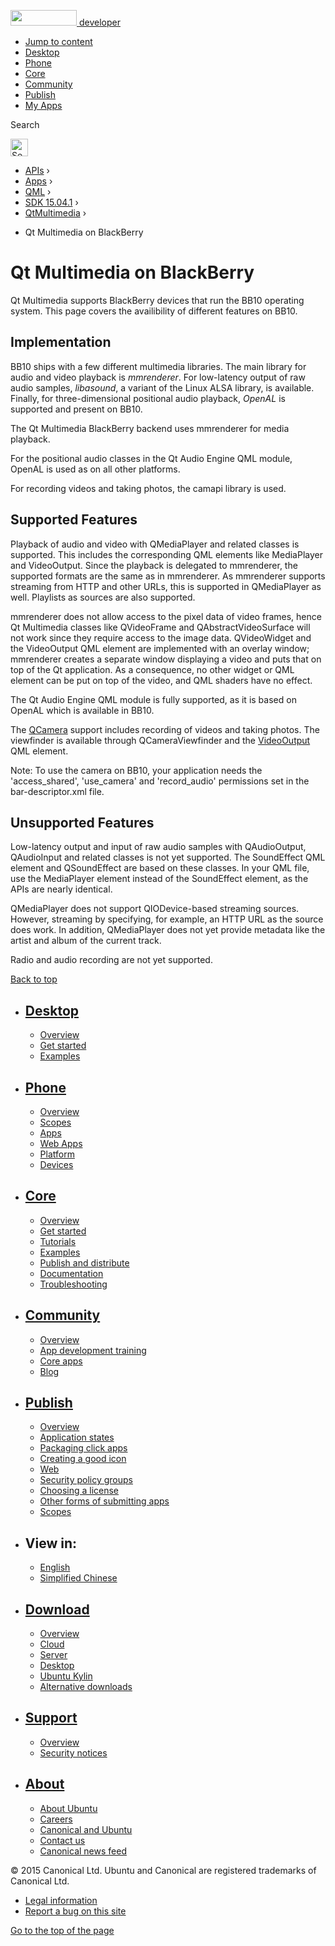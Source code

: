 <a href="https://developer.ubuntu.com/" class="logo-ubuntu"><img src="https://developer.ubuntu.com/assets/sites/ubuntu/latest/u/img/logos/logo-ubuntu-orange.svg" width="106" height="25" /> <span>developer</span></a>

-   [Jump to content](index.html#main-content)
-   [Desktop](https://developer.ubuntu.com/en/desktop/)
-   [Phone](https://developer.ubuntu.com/en/phone/)
-   [Core](https://developer.ubuntu.com/core)
-   [Community](https://developer.ubuntu.com/en/community/)
-   [Publish](https://developer.ubuntu.com/en/publish/)
-   [My Apps](https://myapps.developer.ubuntu.com/)

Search

<img src="https://developer.ubuntu.com/assets/sites/ubuntu/latest/u/img/search-white.svg" alt="Search" height="28" />

-   [APIs](../../../../index.html) ›
-   [Apps](../../../index.html) ›
-   [QML](../../index.html) ›
-   <a href="../index.html" class="sub-nav-item">SDK 15.04.1</a> ›
-   <a href="../QtMultimedia/index.html" class="sub-nav-item">QtMultimedia</a> ›

<!-- -->

-   Qt Multimedia on BlackBerry

Qt Multimedia on BlackBerry
===========================

<span class="subtitle"></span>
<span id="details"></span>
Qt Multimedia supports BlackBerry devices that run the BB10 operating system. This page covers the availibility of different features on BB10.

<span id="implementation"></span>
Implementation
--------------

BB10 ships with a few different multimedia libraries. The main library for audio and video playback is *mmrenderer*. For low-latency output of raw audio samples, *libasound*, a variant of the Linux ALSA library, is available. Finally, for three-dimensional positional audio playback, *OpenAL* is supported and present on BB10.

The Qt Multimedia BlackBerry backend uses mmrenderer for media playback.

For the positional audio classes in the Qt Audio Engine QML module, OpenAL is used as on all other platforms.

For recording videos and taking photos, the camapi library is used.

<span id="supported-features"></span>
Supported Features
------------------

Playback of audio and video with QMediaPlayer and related classes is supported. This includes the corresponding QML elements like MediaPlayer and VideoOutput. Since the playback is delegated to mmrenderer, the supported formats are the same as in mmrenderer. As mmrenderer supports streaming from HTTP and other URLs, this is supported in QMediaPlayer as well. Playlists as sources are also supported.

mmrenderer does not allow access to the pixel data of video frames, hence Qt Multimedia classes like QVideoFrame and QAbstractVideoSurface will not work since they require access to the image data. QVideoWidget and the VideoOutput QML element are implemented with an overlay window; mmrenderer creates a separate window displaying a video and puts that on top of the Qt application. As a consequence, no other widget or QML element can be put on top of the video, and QML shaders have no effect.

The Qt Audio Engine QML module is fully supported, as it is based on OpenAL which is available in BB10.

The [QCamera](../QtMultimedia.qml-multimedia/index.html#camera) support includes recording of videos and taking photos. The viewfinder is available through QCameraViewfinder and the [VideoOutput](../QtMultimedia.VideoOutput/index.html) QML element.

Note: To use the camera on BB10, your application needs the 'access\_shared', 'use\_camera' and 'record\_audio' permissions set in the bar-descriptor.xml file.

<span id="unsupported-features"></span>
Unsupported Features
--------------------

Low-latency output and input of raw audio samples with QAudioOutput, QAudioInput and related classes is not yet supported. The SoundEffect QML element and QSoundEffect are based on these classes. In your QML file, use the MediaPlayer element instead of the SoundEffect element, as the APIs are nearly identical.

QMediaPlayer does not support QIODevice-based streaming sources. However, streaming by specifying, for example, an HTTP URL as the source does work. In addition, QMediaPlayer does not yet provide metadata like the artist and album of the current track.

Radio and audio recording are not yet supported.

[Back to top](index.html#)

-   [Desktop](https://developer.ubuntu.com/en/desktop/)
    ---------------------------------------------------

    -   [Overview](https://developer.ubuntu.com/en/desktop/)
    -   [Get started](http://snapcraft.io/?utm_source=developer.ubuntu.com&utm_medium=devportal&utm_term=snaps%20snapcraft%20desktop&utm_content=menu&utm_campaign=duc_snappers)
    -   [Examples](https://github.com/ubuntu/snappy-playpen)

-   [Phone](https://developer.ubuntu.com/en/phone/)
    -----------------------------------------------

    -   [Overview](https://developer.ubuntu.com/en/phone/)
    -   [Scopes](https://developer.ubuntu.com/en/phone/scopes/)
    -   [Apps](https://developer.ubuntu.com/en/phone/apps/)
    -   [Web Apps](https://developer.ubuntu.com/en/phone/web/)
    -   [Platform](https://developer.ubuntu.com/en/phone/platform/)
    -   [Devices](https://developer.ubuntu.com/en/phone/devices/)

-   [Core](https://developer.ubuntu.com/core)
    -----------------------------------------

    -   [Overview](https://developer.ubuntu.com/core)
    -   [Get started](https://developer.ubuntu.com/core/get-started)
    -   [Tutorials](https://developer.ubuntu.com/core/tutorials)
    -   [Examples](https://developer.ubuntu.com/core/examples)
    -   [Publish and distribute](https://developer.ubuntu.com/core/publish-and-distribute)
    -   [Documentation](https://developer.ubuntu.com/core/documentation)
    -   [Troubleshooting](https://developer.ubuntu.com/core/troubleshooting)

-   [Community](https://developer.ubuntu.com/en/community/)
    -------------------------------------------------------

    -   [Overview](https://developer.ubuntu.com/en/community/)
    -   [App development training](https://developer.ubuntu.com/en/community/training/)
    -   [Core apps](https://developer.ubuntu.com/en/community/core-apps/)
    -   [Blog](https://developer.ubuntu.com/en/community/blog/)

-   [Publish](https://developer.ubuntu.com/en/publish/)
    ---------------------------------------------------

    -   [Overview](https://developer.ubuntu.com/en/publish/)
    -   [Application states](https://developer.ubuntu.com/en/publish/application-states/)
    -   [Packaging click apps](https://developer.ubuntu.com/en/publish/packaging-click-apps/)
    -   [Creating a good icon](https://developer.ubuntu.com/en/publish/creating-a-good-icon/)
    -   [Web](https://developer.ubuntu.com/en/publish/web/)
    -   [Security policy groups](https://developer.ubuntu.com/en/publish/security-policy-groups/)
    -   [Choosing a license](https://developer.ubuntu.com/en/publish/choosing-a-license/)
    -   [Other forms of submitting apps](https://developer.ubuntu.com/en/publish/other-forms-of-submitting-apps/)
    -   [Scopes](https://developer.ubuntu.com/en/publish/scopes/)

-   View in:
    --------

    -   [English](index.html "Change to language: English")
    -   [Simplified Chinese](index.html "Change to language: Simplified Chinese")

-   [Download](http://ubuntu.com/download/)
    ---------------------------------------

    -   [Overview](http://ubuntu.com/download)
    -   [Cloud](http://ubuntu.com/download/cloud)
    -   [Server](http://ubuntu.com/download/server)
    -   [Desktop](http://ubuntu.com/download/desktop)
    -   [Ubuntu Kylin](http://ubuntu.com/download/ubuntu-kylin)
    -   [Alternative downloads](http://ubuntu.com/download/alternative-downloads)

-   [Support](http://ubuntu.com/support/)
    -------------------------------------

    -   [Overview](http://ubuntu.com/support)
    -   [Security notices](http://www.ubuntu.com/usn/)

-   [About](http://ubuntu.com/about/)
    ---------------------------------

    -   [About Ubuntu](http://ubuntu.com/about/about-ubuntu)
    -   [Careers](http://www.canonical.com/careers)
    -   [Canonical and Ubuntu](http://ubuntu.com/about/canonical-and-ubuntu)
    -   [Contact us](http://ubuntu.com/about/contact-us)
    -   [Canonical news feed](http://insights.ubuntu.com/feed/)

© 2015 Canonical Ltd. Ubuntu and Canonical are registered trademarks of Canonical Ltd.

-   [Legal information](http://www.ubuntu.com/legal)
-   [Report a bug on this site](https://bugs.launchpad.net/developer-ubuntu-com/)

<span class="accessibility-aid">[Go to the top of the page](index.html#)</span>
